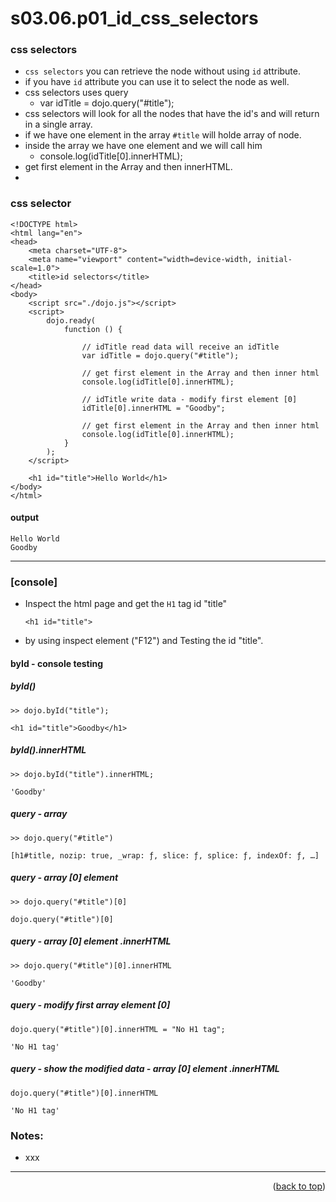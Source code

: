 <a name="topage"></a>

# s03.06.p01_id_css_selectors

### css selectors

* `css selectors` you can retrieve the node without using `id` attribute.
* if you have `id` attribute you can use it to select the node as well.
* css selectors uses query
    * var idTitle = dojo.query("#title");
* css selectors will look for all the nodes that have the id's and will return in a single array.
* if we have one element in the array `#title` will holde array of node.
* inside the array we have one element and we will call him
    *  console.log(idTitle[0].innerHTML);
* get first element in the Array and then innerHTML.
* 

### css selector
```
<!DOCTYPE html>
<html lang="en">
<head>
    <meta charset="UTF-8">
    <meta name="viewport" content="width=device-width, initial-scale=1.0">
    <title>id selectors</title>
</head>
<body>
    <script src="./dojo.js"></script>
    <script>
        dojo.ready(
            function () {

                // idTitle read data will receive an idTitle
                var idTitle = dojo.query("#title");

                // get first element in the Array and then inner html
                console.log(idTitle[0].innerHTML);
                
                // idTitle write data - modify first element [0]
                idTitle[0].innerHTML = "Goodby";

                // get first element in the Array and then inner html
                console.log(idTitle[0].innerHTML);
            }
        );
    </script>

    <h1 id="title">Hello World</h1>
</body>
</html>
```

#### output 
```
Hello World
Goodby
```

----

### [console]

* Inspect the html page and get the `H1` tag id "title"
    ````
    <h1 id=​"title">
    ````
* by using inspect element ("F12") and Testing the id "title".

#### byId - console testing

##### byId()
```
>> dojo.byId("title");

<h1 id=​"title">​Goodby​</h1>​
```

##### byId().innerHTML
```
>> dojo.byId("title").innerHTML;

'Goodby'
```

##### query - array 
```
>> dojo.query("#title")

[h1#title, nozip: true, _wrap: ƒ, slice: ƒ, splice: ƒ, indexOf: ƒ, …]
```

##### query - array [0] element
```
>> dojo.query("#title")[0]

dojo.query("#title")[0]
```

##### query - array [0] element .innerHTML
```
>> dojo.query("#title")[0].innerHTML

'Goodby'
```

##### query - modify first array element [0]
```
dojo.query("#title")[0].innerHTML = "No H1 tag";

'No H1 tag'
```

##### query - show the modified data - array [0] element .innerHTML
```
dojo.query("#title")[0].innerHTML

'No H1 tag'
```

### Notes:
* xxx

----

<p align="right">(<a href="#topage">back to top</a>)</p>
<br/>
<br/>
